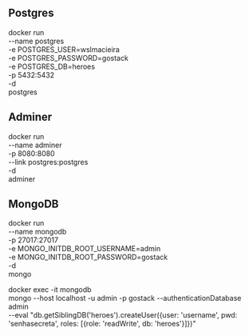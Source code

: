 ## Postgres

docker run \
--name postgres \
-e POSTGRES_USER=wslmacieira \
-e POSTGRES_PASSWORD=gostack \
-e POSTGRES_DB=heroes \
-p 5432:5432 \
-d \
postgres

## Adminer

docker run \
--name adminer \
-p 8080:8080 \
--link postgres:postgres \
-d \
adminer

## MongoDB

docker run \
--name mongodb \
-p 27017:27017 \
-e MONGO_INITDB_ROOT_USERNAME=admin \
-e MONGO_INITDB_ROOT_PASSWORD=gostack \
-d \
mongo

<!-- docker run \
--name mongoclient \
-p 3000:3000 \
--link mongodb:mongodb \clear
-d \
mongoclient/mongoclient -->

docker exec -it mongodb \
mongo --host localhost -u admin -p gostack --authenticationDatabase admin \
--eval "db.getSiblingDB('heroes').createUser({user: 'username', pwd: 'senhasecreta', roles: [{role: 'readWrite', db: 'heroes'}]})"
